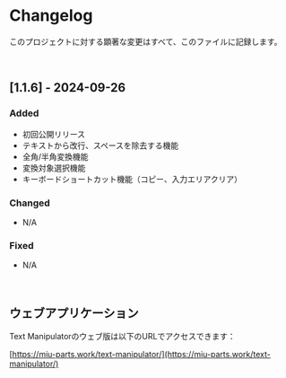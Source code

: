 # Changelog
このプロジェクトに対する顕著な変更はすべて、このファイルに記録します。

<br />

## [1.1.6] - 2024-09-26

### Added
- 初回公開リリース
- テキストから改行、スペースを除去する機能
- 全角/半角変換機能
- 変換対象選択機能
- キーボードショートカット機能（コピー、入力エリアクリア）

### Changed
- N/A

### Fixed
- N/A

<br />

## ウェブアプリケーション

Text Manipulatorのウェブ版は以下のURLでアクセスできます：

[https://miu-parts.work/text-manipulator/](https://miu-parts.work/text-manipulator/)
